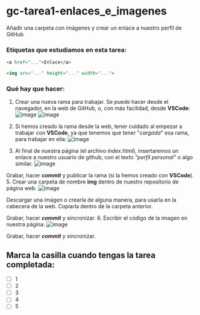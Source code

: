 # gc-tarea1-enlaces_e_imagenes
Añadir una carpeta con imágenes y crear un enlace a nuestro perfil de GitHub

### Etiquetas que estudiamos en esta tarea:
```html
<a href="...">Enlace</a>
```

```html
<img src="..." height="..." width="...">
```
### Qué hay que hacer:
1. Crear una nueva rama para trabajar. Se puede hacer desde el navegador, en la web de GitHub, o, con más facilidad, desde **VSCode**:
    ![image](https://github.com/drancope-clases/gc-tarea1-enlaces_e_imagenes/assets/19663469/6497b512-feca-4c81-80be-27e72944358a)
    ![image](https://github.com/drancope-clases/gc-tarea1-enlaces_e_imagenes/assets/19663469/15e046a6-a7ef-46c1-b71f-77f16dd35427)

2. Si hemos creado la rama desde la web, tener cuidado al empezar a trabajar con **VSCode**, ya que tenemos que tener "*cargada*" esa rama, para trabajar en ella:
   ![image](https://github.com/drancope-clases/gc-tarea1-enlaces_e_imagenes/assets/19663469/7c246e3b-6728-416d-b670-67cca3db03bf)

3. Al final de nuestra página (el archivo *index.html*), insertaremos un enlace a nuestro usuario de github, con el texto *"perfil personal"* o algo similar.
   ![image](https://github.com/drancope-clases/gc-tarea1-enlaces_e_imagenes/assets/19663469/0b54d81a-bded-49f4-afe6-c9e8b34c3901)
   
Grabar, hacer ***commit*** y publicar la rama (si la hemos creado con **VSCode**).
5. Crear una carpeta de nombre **img** dentro de nuestro repositorio de página web.
   ![image](https://github.com/drancope-clases/gc-tarea1-enlaces_e_imagenes/assets/19663469/aee6b40a-3da3-4b48-b002-d69c7b14876d)
   
   Descargar una imágen o crearla de alguna manera, para usarla en la cabecera de la web. Copiarla dentro de la carpeta anterior.
   
   Grabar, hacer ***commit*** y sincronizar.
6. Escribir el código de la imagen en nuestra página:
   ![image](https://github.com/drancope-clases/gc-tarea1-enlaces_e_imagenes/assets/19663469/b29ab4ae-787f-4327-ba3f-fc615cbbadc4)
   
   Grabar, hacer ***commit*** y sincronizar.

## Marca la casilla cuando tengas la tarea completada:
- [ ] 1
- [ ] 2
- [ ] 3
- [ ] 4
- [ ] 5
